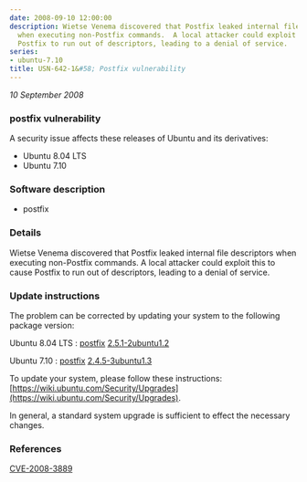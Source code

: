 ```yaml
---
date: 2008-09-10 12:00:00
description: Wietse Venema discovered that Postfix leaked internal file descriptors
  when executing non-Postfix commands.  A local attacker could exploit this to cause
  Postfix to run out of descriptors, leading to a denial of service.
series:
- ubuntu-7.10
title: USN-642-1&#58; Postfix vulnerability
---
```


*10 September 2008*

### postfix vulnerability

A security issue affects these releases of Ubuntu and its derivatives:

* Ubuntu 8.04 LTS
* Ubuntu 7.10

### Software description

* postfix 

### Details

Wietse Venema discovered that Postfix leaked internal file descriptors when executing non-Postfix commands. A local attacker could exploit this to cause Postfix to run out of descriptors, leading to a denial of service. 

### Update instructions

The problem can be corrected by updating your system to the following package version:

Ubuntu 8.04 LTS
 : [postfix](https://launchpad.net/ubuntu/+source/postfix) <span> [2.5.1-2ubuntu1.2](https://launchpad.net/ubuntu/+source/postfix/2.5.1-2ubuntu1.2) </span> 

Ubuntu 7.10
 : [postfix](https://launchpad.net/ubuntu/+source/postfix) <span> [2.4.5-3ubuntu1.3](https://launchpad.net/ubuntu/+source/postfix/2.4.5-3ubuntu1.3) </span> 

To update your system, please follow these instructions: [https://wiki.ubuntu.com/Security/Upgrades](https://wiki.ubuntu.com/Security/Upgrades).

In general, a standard system upgrade is sufficient to effect the necessary changes. 

### References

 
 [CVE-2008-3889](http://people.ubuntu.com/~ubuntu-security/cve/CVE-2008-3889)